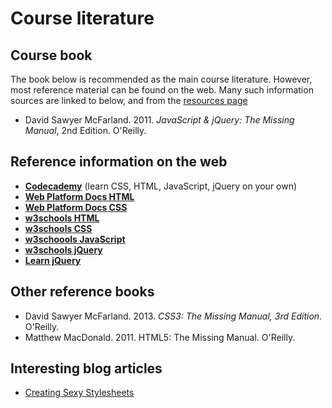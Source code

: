 # Course literature

## Course book

The book below is recommended as the main course literature. However, most reference material can be found on the web. Many such information sources are linked to below, and from the [resources page](page.en.php?id=resources)

* David Sawyer McFarland. 2011. *JavaScript & jQuery: The Missing Manual*, 2nd Edition. O'Reilly.

## Reference information on the web

* [**Codecademy**](http://codecademy.com) (learn CSS, HTML, JavaScript, jQuery on your own)
* [**Web Platform Docs HTML**](http://docs.webplatform.org/wiki/html)
* [**Web Platform Docs CSS**](http://docs.webplatform.org/wiki/css)
* [**w3schools HTML**](http://www.w3schools.com/html/default.asp)
* [**w3schools CSS**](http://www.w3schools.com/css/default.asp)
* [**w3schoools JavaScript**](http://www.w3schools.com/js/default.asp)
* [**w3schools jQuery**](http://www.w3schools.com/jquery/default.asp )
* [**Learn jQuery**](http://learn.jquery.com/)

## Other reference books

* David Sawyer McFarland. 2013. *CSS3: The Missing Manual, 3rd Edition*. O'Reilly.
* Matthew MacDonald. 2011. HTML5: The Missing Manual. O'Reilly.

## Interesting blog articles

* [Creating Sexy Stylesheets](http://blog.teamtreehouse.com/creating-sexy-stylesheets)
